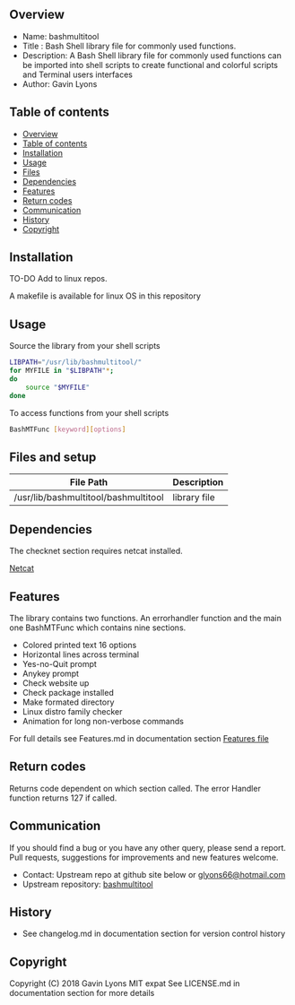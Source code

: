 
Overview
--------------------------------------------
* Name: bashmultitool
* Title : Bash Shell library file for commonly used functions.
* Description: A Bash Shell library file for commonly used functions
can be imported into shell scripts to create functional and colorful 
scripts and Terminal users interfaces
* Author: Gavin Lyons

Table of contents
---------------------------

  * [Overview](#overview)
  * [Table of contents](#table-of-contents)
  * [Installation](#installation)
  * [Usage](#usage)
  * [Files](#files)
  * [Dependencies](#dependencies)
  * [Features](#features)
  * [Return codes](#return-codes)
  * [Communication](#communication)
  * [History](#history)
  * [Copyright](#copyright)

Installation
-----------------------------------------------
TO-DO Add to linux repos.

A makefile is available for linux OS in this repository


Usage
-------------------------------------------
Source the library from your shell scripts

```sh
LIBPATH="/usr/lib/bashmultitool/"
for MYFILE in "$LIBPATH"*;
do
	source "$MYFILE"
done
```

To access functions from your shell scripts

```sh
BashMTFunc [keyword][options]
```

Files and setup
-----------------------------------------

| File Path | Description |
| ------ | ------ |
| /usr/lib/bashmultitool/bashmultitool  | library file |

Dependencies
-------------------------------------
The checknet section requires netcat installed. 

[Netcat](https://en.wikipedia.org/wiki/Netcat)

Features
----------------------
The library contains two functions.
An errorhandler function and the main one
BashMTFunc which contains nine sections.

* Colored printed text 16 options
* Horizontal lines across terminal
* Yes-no-Quit prompt
* Anykey prompt
* Check website up
* Check package installed
* Make formated directory
* Linux distro family checker
* Animation for long non-verbose commands

For full details see 
Features.md in documentation section 
[Features file](documentation/Features.md)

Return codes
---------------------
Returns code dependent on which section called.
The error Handler function returns 127 if called.


Communication
-----------
If you should find a bug or you have any other query, 
please send a report.
Pull requests, suggestions for improvements
and new features welcome.
* Contact: Upstream repo at github site below or glyons66@hotmail.com
* Upstream repository: [bashmultitool](https://github.com/gavinlyonsrepo/bashmultitool)

History
------------------
* See changelog.md in documentation section for version control history
 
Copyright
---------
Copyright (C) 2018 Gavin Lyons MIT expat
See LICENSE.md in documentation section 
for more details
